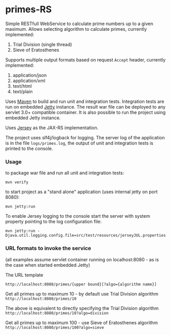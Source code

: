 primes-RS
=========
Simple RESTfull WebService to calculate prime numbers up to a given maximum.
Allows selecting algorithm to calculate primes, currently implemented:

1. Trial Division (single thread)
2. Sieve of Eratosthenes

Supports multiple output formats based on request `Accept` header, currently implemented:

1. application/json
2. application/xml
3. text/html
4. text/plain

Uses [Maven](http://maven.apache.org/) to build and run unit and integration tests. Integration tests are run on embedded [Jetty](http://www.eclipse.org/jetty/) instance.
The result war file can be deployed to any servlet 3.0+ compatible container. It is also possible to run the project using embedded Jetty instance. 

Uses [Jersey](https://jersey.java.net/) as the JAX-RS implementation.

The project uses slf4j/logback for logging. The server log of the application is in the file `logs/primes.log`, the output of unit and integration tests is printed to the console.

### Usage
to package war file and run all unit and integration tests:

`mvn verify`

to start project as a "stand alone" application (uses internal jetty on port 8080):

`mvn jetty:run`

To enable Jersey logging to the console start the server with system property pointing to the log configuration file:

`mvn jetty:run -Djava.util.logging.config.file=src/test/resources/jerseyJUL.properties`

### URL formats to invoke the service
(all examples assume servlet container running on localhost:8080 - as is the case when started embedded Jetty)

The URL template

`http://localhost:8080/primes/{upper bound}[?algo={algorithm name}]`

Get all primes up to maximum 10 - by default use Trial Division algorithm
`http://localhost:8080/primes/10`

The above is equivalent to directly specifying the Trial Division algorithm
`http://localhost:8080/primes/10?algo=division`

Get all primes up to maximum 100 - use Sieve of Eratosthenes algorithm
`http://localhost:8080/primes/100?algo=sieve`
